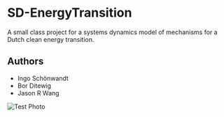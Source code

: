 # SD-EnergyTransition
A small class project for a systems dynamics model of mechanisms for a Dutch clean energy transition.

## Authors
* Ingo Schönwandt
* Bor Ditewig
* Jason R Wang

![Test Photo](https://i.imgur.com/mKSK4HX.jpg)

